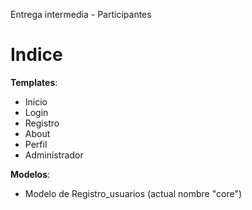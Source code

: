 Entrega intermedia - Participantes


<h1>Indice</h1>

<b>Templates</b>:
- Inicio
- Login
- Registro
- About
- Perfil
- Administrador

<b>Modelos</b>:
- Modelo de Registro_usuarios (actual nombre "core")

